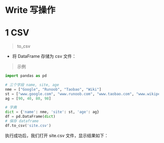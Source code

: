&emsp;
# Write 写操作


# 1 CSV 

>to_csv
- 将 DataFrame 存储为 csv 文件：

>示例
```python
import pandas as pd
   
# 三个字段 name, site, age
nme = ["Google", "Runoob", "Taobao", "Wiki"]
st = ["www.google.com", "www.runoob.com", "www.taobao.com", "www.wikipedia.org"]
ag = [90, 40, 80, 98]
   
# 字典
dict = {'name': nme, 'site': st, 'age': ag}
df = pd.DataFrame(dict)
# 保存 dataframe
df.to_csv('site.csv')
```

执行成功后，我们打开 site.csv 文件，显示结果如下：

